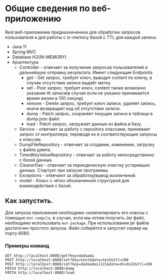 # Общие сведения по веб-приложению
Rest веб-приложение предназначенное для обработки запросов пользователя и для работы с in-memory базой с TTL для каждой записи.
* Java 11
* Spring MVC
* Database H2(IN-MEMORY)
* Архитектура
    * Controller - отвечает за получение запросов пользователей и дальнейшую отправку результата. Имеет следующие Endpoints
      * get - Get запрос, требует ключ, выводит content по ключу, в случае отсутствия записи выдаёт метку.
      * set - Post запрос, требует ключ, content также возможно указание ttl записи(в случае если не указано принимается время жизни в 100 секунд)
      * remove - Delete запрос, требует ключ записи, удаляет запись, иначе возвращает код об отсутствии записи.
      * dump - Patch запрос, сохраняет текущие записи в таблице в dump.json файл.
      * load - Patch запрос, загружает данные из файла в базу.
    * Service - отвечает за работу с repository классами, принимает запрос от контроллера, переводя их в соответствующие запросы к классам.
    * DumpFileRepository - отвечает за создание, изменение, загрузку с файла дампа.
    * TimedKeyValueRepository - отвечает за работу непосредственно с базой данных.
    * CleanerDao - отвечает за периодическую очистку устаревших данных. Стартует при запуске программы.
    * Exceptions - отвечают за обработку/вывод исключений.
    * model - Класс с чётко обозначенной структурой для взаимодействия с базой.

## Как запустить.
Для запуска приложения необходимо скомпилировать его классы с помощью `mvn compile`, в случае, если мы хотим получить Jar файл, необходимо использовать `mvn package`. При использовании jar файла достаточно простого запуска. Файл соберётся и запустит сервер на порту 8080.
### Примеры команд
```
GET http://localhost:8080/get?key=dadaada
POST http://localhost:8080/set?key=test&data=test&ttl=100
POST http://localhost:8080/set?key=dadaadas1121&data=dssds22&ttl=104
PATCH http://localhost:8080/dump
PATCH http://localhost:8080/load
```